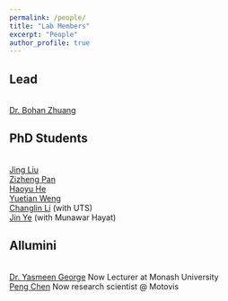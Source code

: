 ```yaml
---
permalink: /people/
title: "Lab Members"
excerpt: "People"
author_profile: true
---
```


## Lead
<br><a href="https://bohanzhuang.github.io/">Dr. Bohan Zhuang</a>

## PhD Students
<br><a href="https://www.jing-liu.com/">Jing Liu</a>
<br><a href="https://scholar.google.com.au/citations?user=w_VMopoAAAAJ&hl=en">Zizheng Pan</a>
<br><a href="https://scholar.google.com/citations?user=aU1zMhUAAAAJ&hl=en">Haoyu He</a>
<br><a href="https://www.linkedin.com/in/yuetian-weng-b2a077199/?originalSubdomain=au">Yuetian Weng</a>
<br><a href="https://scholar.google.com/citations?user=RLAgwBkAAAAJ&hl=en">Changlin Li</a> (with UTS)
<br><a href="https://yejin0111.github.io/">Jin Ye</a> (with Munawar Hayat)


## Allumini
<br><a href="https://scholar.google.com/citations?user=URHQRGwAAAAJ&hl=en">Dr. Yasmeen George</a>  Now Lecturer at Monash University
<br><a href="https://scholar.google.com/citations?user=Hoh9p_kAAAAJ&hl=en">Peng Chen</a>  Now research scientist @ Motovis

